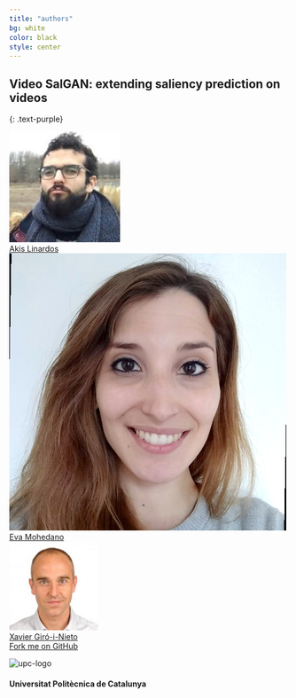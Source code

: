 ```yaml
---
title: "authors"
bg: white
color: black
style: center
---
```


## Video SalGAN: extending saliency prediction on videos
{: .text-purple}

<div class="author">
    <a href="https://www.linkedin.com/in/akis-linardos-b84801140/" target="_blank">
      <div class="authorphoto"><img src="./assets/authors/AkisLinardos.jpg"></div>
      <div>Akis Linardos</div>
    </a>
</div>
<div class="author">
    <a href="https://www.insight-centre.org/users/eva-mohedano/" target="_blank">
      <div class="authorphoto"><img src="./assets/authors/EvaMohedano.jpg"></div>
      <div>Eva Mohedano</div>
    </a>
</div>
<div class="author">
    <a href="https://imatge.upc.edu/web/people/xavier-giro" target="_blank">
      <div class="authorphoto"><img src="./assets/authors/XavierGiro.jpg"></div>
      <div>Xavier Giró-i-Nieto</div>
    </a>
</div>


<span id="forkongithub">
  <a href="{{ site.source_link }}" class="bg-blue">
    Fork me on GitHub
  </a>
</span>


![upc-logo](https://imatge.upc.edu/web/sites/default/files/UPC-SIMBOL-positiu-p3005%20%281%29.png)

#### Universitat Politècnica de Catalunya
